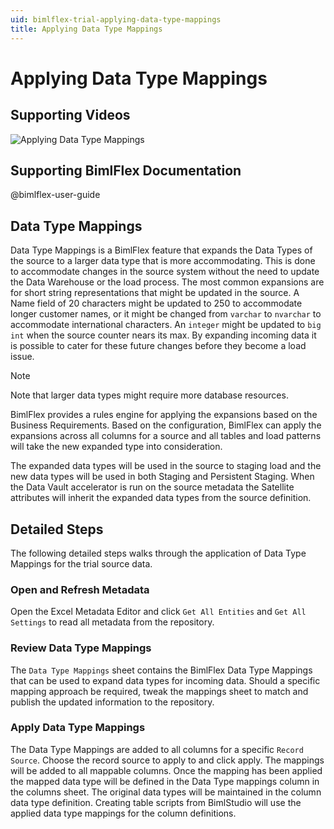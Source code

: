 ```yaml
---
uid: bimlflex-trial-applying-data-type-mappings
title: Applying Data Type Mappings
---
```

# Applying Data Type Mappings

## Supporting Videos

![Applying Data Type Mappings](https://www.youtube.com/watch?v=tNNMbeDJr2U?rel=0&autoplay=0)

## Supporting BimlFlex Documentation

@bimlflex-user-guide

## Data Type Mappings

Data Type Mappings is a BimlFlex feature that expands the Data Types of the source to a larger data type that is more accommodating. This is done to accommodate changes in the source system without the need to update the Data Warehouse or the load process. The most common expansions are for short string representations that might be updated in the source. A Name field of 20 characters might be updated to 250 to accommodate longer customer names, or it might be changed from `varchar` to `nvarchar` to accommodate international characters. An `integer` might be updated to `big int` when the source counter nears its max. By expanding incoming data it is possible to cater for these future changes before they become a load issue.

>[!NOTE]
> Note that larger data types might require more database resources.

BimlFlex provides a rules engine for applying the expansions based on the Business Requirements. Based on the configuration, BimlFlex can apply the expansions across all columns for a source and all tables and load patterns will take the new expanded type into consideration.

The expanded data types will be used in the source to staging load and the new data types will be used in both Staging and Persistent Staging. When the Data Vault accelerator is run on the source metadata the Satellite attributes will inherit the expanded data types from the source definition.

## Detailed Steps

The following detailed steps walks through the application of Data Type Mappings for the trial source data.

### Open and Refresh Metadata

Open the Excel Metadata Editor and click `Get All Entities` and `Get All Settings` to read all metadata from the repository.

### Review Data Type Mappings

The `Data Type Mappings` sheet contains the BimlFlex Data Type Mappings that can be used to expand data types for incoming data. Should a specific mapping approach be required, tweak the mappings sheet to match and publish the updated information to the repository.

### Apply Data Type Mappings

The Data Type Mappings are added to all columns for a specific `Record Source`. Choose the record source to apply to and click apply. The mappings will be added to all mappable columns.
Once the mapping has been applied the mapped data type will be defined in the Data Type mappings column in the columns sheet. The original data types will be maintained in the column data type definition. Creating table scripts from BimlStudio will use the applied data type mappings for the column definitions.
